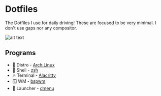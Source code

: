 # Dotfiles

The Dotfiles I use for daily driving! These are focused to be very minimal. I don't use gaps nor any compositor. 

![alt text](https://i.imgur.com/ShXlLsY.png)

## Programs

* 🐧 Distro - [Arch Linux](https://archlinux.org/)
* 🐚 Shell - [zsh](https://www.zsh.org/) 
* 🔥 Terminal - [Alacritty](https://wiki.archlinux.org/title/Alacritty)
* 🪟 WM - [bspwm](https://github.com/baskerville/bspwm)
* 🚀 Launcher - [dmenu](https://tools.suckless.org/dmenu/)


